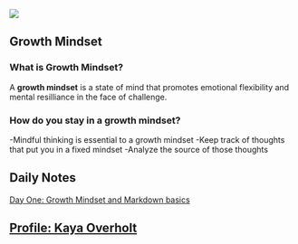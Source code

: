![](https://cdn.cnn.com/cnnnext/dam/assets/150103074330-hubble-space-background-2-large-169.jpg)

## Growth Mindset

### What is Growth Mindset?
  A **growth mindset** is a state of mind that promotes emotional flexibility and mental resilliance in the face of challenge.

### How do you stay in a growth mindset?

  -Mindful thinking is essential to a growth mindset
  -Keep track of thoughts that put you in a fixed mindset
  -Analyze the source of those thoughts

## Daily Notes
  [Day One: Growth Mindset and Markdown basics](day1-notes.md)
  
  
## [Profile: Kaya Overholt](personal.md)
